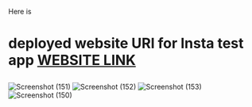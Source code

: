 Here is <h1> deployed website URl for Insta test app 
  <a href="https://insta-test-app.vercel.app/"> WEBSITE LINK </a>
</h1>

![Screenshot (151)](https://user-images.githubusercontent.com/33573799/177769208-16c4e9c8-dc46-4dca-9b5c-55b15bae4921.png)
![Screenshot (152)](https://user-images.githubusercontent.com/33573799/177769218-d79413e0-5b48-43a0-b8dc-6722fa037c31.png)
![Screenshot (153)](https://user-images.githubusercontent.com/33573799/177769231-a776c4cb-a8fb-42f1-a824-bd203cf0018c.png)
![Screenshot (150)](https://user-images.githubusercontent.com/33573799/177769236-57752936-00b8-46ff-87f2-cf124da083c8.png)
